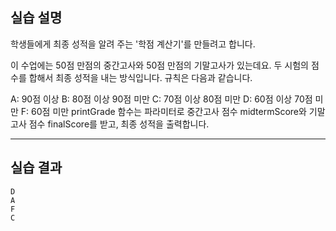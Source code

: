 ## 실습 설명

학생들에게 최종 성적을 알려 주는 '학점 계산기'를 만들려고 합니다.

이 수업에는 50점 만점의 중간고사와 50점 만점의 기말고사가 있는데요. 두 시험의 점수를 합해서 최종 성적을 내는 방식입니다. 규칙은 다음과 같습니다.

A: 90점 이상
B: 80점 이상 90점 미만
C: 70점 이상 80점 미만
D: 60점 이상 70점 미만
F: 60점 미만
printGrade 함수는 파라미터로 중간고사 점수 midtermScore와 기말고사 점수 finalScore를 받고, 최종 성적을 출력합니다.

***

## 실습 결과

```
D
A
F
C
```